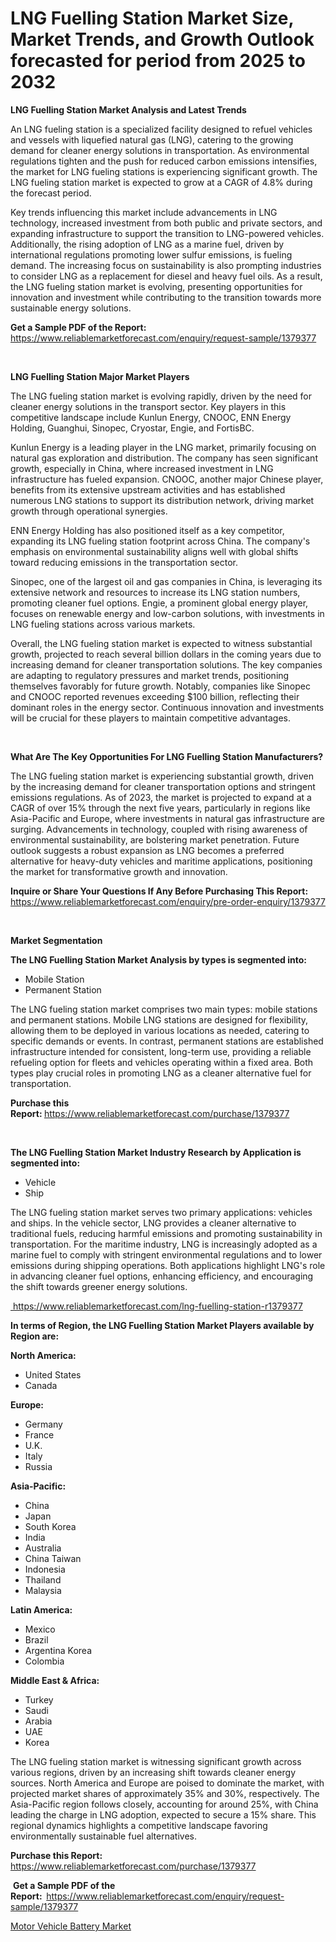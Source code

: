<p><h1>LNG Fuelling Station Market Size, Market Trends, and Growth Outlook forecasted for period from 2025 to 2032</h1></p><p><strong>LNG Fuelling Station Market Analysis and Latest Trends</strong></p>
<p><p>An LNG fueling station is a specialized facility designed to refuel vehicles and vessels with liquefied natural gas (LNG), catering to the growing demand for cleaner energy solutions in transportation. As environmental regulations tighten and the push for reduced carbon emissions intensifies, the market for LNG fueling stations is experiencing significant growth. The LNG fueling station market is expected to grow at a CAGR of 4.8% during the forecast period. </p><p>Key trends influencing this market include advancements in LNG technology, increased investment from both public and private sectors, and expanding infrastructure to support the transition to LNG-powered vehicles. Additionally, the rising adoption of LNG as a marine fuel, driven by international regulations promoting lower sulfur emissions, is fueling demand. The increasing focus on sustainability is also prompting industries to consider LNG as a replacement for diesel and heavy fuel oils. As a result, the LNG fueling station market is evolving, presenting opportunities for innovation and investment while contributing to the transition towards more sustainable energy solutions.</p></p>
<p><strong>Get a Sample PDF of the Report:&nbsp;</strong> <a href="https://www.reliablemarketforecast.com/enquiry/request-sample/1379377?utm_campaign=3538&utm_medium=2&utm_source=Github&utm_content=ia&utm_term=07042025&utm_id=lng-fuelling-station">https://www.reliablemarketforecast.com/enquiry/request-sample/1379377</a></p>
<p>&nbsp;</p>
<p><strong>LNG Fuelling Station Major Market Players</strong></p>
<p><p>The LNG fueling station market is evolving rapidly, driven by the need for cleaner energy solutions in the transport sector. Key players in this competitive landscape include Kunlun Energy, CNOOC, ENN Energy Holding, Guanghui, Sinopec, Cryostar, Engie, and FortisBC.</p><p>Kunlun Energy is a leading player in the LNG market, primarily focusing on natural gas exploration and distribution. The company has seen significant growth, especially in China, where increased investment in LNG infrastructure has fueled expansion. CNOOC, another major Chinese player, benefits from its extensive upstream activities and has established numerous LNG stations to support its distribution network, driving market growth through operational synergies.</p><p>ENN Energy Holding has also positioned itself as a key competitor, expanding its LNG fueling station footprint across China. The company's emphasis on environmental sustainability aligns well with global shifts toward reducing emissions in the transportation sector.</p><p>Sinopec, one of the largest oil and gas companies in China, is leveraging its extensive network and resources to increase its LNG station numbers, promoting cleaner fuel options. Engie, a prominent global energy player, focuses on renewable energy and low-carbon solutions, with investments in LNG fueling stations across various markets.</p><p>Overall, the LNG fueling station market is expected to witness substantial growth, projected to reach several billion dollars in the coming years due to increasing demand for cleaner transportation solutions. The key companies are adapting to regulatory pressures and market trends, positioning themselves favorably for future growth. Notably, companies like Sinopec and CNOOC reported revenues exceeding $100 billion, reflecting their dominant roles in the energy sector. Continuous innovation and investments will be crucial for these players to maintain competitive advantages.</p></p>
<p>&nbsp;</p>
<p><strong>What Are The Key Opportunities For LNG Fuelling Station Manufacturers?</strong></p>
<p><p>The LNG fueling station market is experiencing substantial growth, driven by the increasing demand for cleaner transportation options and stringent emissions regulations. As of 2023, the market is projected to expand at a CAGR of over 15% through the next five years, particularly in regions like Asia-Pacific and Europe, where investments in natural gas infrastructure are surging. Advancements in technology, coupled with rising awareness of environmental sustainability, are bolstering market penetration. Future outlook suggests a robust expansion as LNG becomes a preferred alternative for heavy-duty vehicles and maritime applications, positioning the market for transformative growth and innovation.</p></p>
<p><strong>Inquire or Share Your Questions If Any Before Purchasing This Report:</strong> <a href="https://www.reliablemarketforecast.com/enquiry/pre-order-enquiry/1379377?utm_campaign=3538&utm_medium=2&utm_source=Github&utm_content=ia&utm_term=07042025&utm_id=lng-fuelling-station">https://www.reliablemarketforecast.com/enquiry/pre-order-enquiry/1379377</a></p>
<p>&nbsp;</p>
<p><strong>Market Segmentation</strong></p>
<p><strong>The LNG Fuelling Station Market Analysis by types is segmented into:</strong></p>
<p><ul><li>Mobile Station</li><li>Permanent Station</li></ul></p>
<p><p>The LNG fueling station market comprises two main types: mobile stations and permanent stations. Mobile LNG stations are designed for flexibility, allowing them to be deployed in various locations as needed, catering to specific demands or events. In contrast, permanent stations are established infrastructure intended for consistent, long-term use, providing a reliable refueling option for fleets and vehicles operating within a fixed area. Both types play crucial roles in promoting LNG as a cleaner alternative fuel for transportation.</p></p>
<p><strong>Purchase this Report:&nbsp;</strong><a href="https://www.reliablemarketforecast.com/purchase/1379377?utm_campaign=3538&utm_medium=2&utm_source=Github&utm_content=ia&utm_term=07042025&utm_id=lng-fuelling-station">https://www.reliablemarketforecast.com/purchase/1379377</a></p>
<p>&nbsp;</p>
<p><strong>The LNG Fuelling Station Market Industry Research by Application is segmented into:</strong></p>
<p><ul><li>Vehicle</li><li>Ship</li></ul></p>
<p><p>The LNG fueling station market serves two primary applications: vehicles and ships. In the vehicle sector, LNG provides a cleaner alternative to traditional fuels, reducing harmful emissions and promoting sustainability in transportation. For the maritime industry, LNG is increasingly adopted as a marine fuel to comply with stringent environmental regulations and to lower emissions during shipping operations. Both applications highlight LNG's role in advancing cleaner fuel options, enhancing efficiency, and encouraging the shift towards greener energy solutions.</p></p>
<p><a href="https://www.reliablemarketforecast.com/lng-fuelling-station-r1379377?utm_campaign=3538&utm_medium=2&utm_source=Github&utm_content=ia&utm_term=07042025&utm_id=lng-fuelling-station">&nbsp;https://www.reliablemarketforecast.com/lng-fuelling-station-r1379377</a></p>
<p><strong>In terms of Region, the LNG Fuelling Station Market Players available by Region are:</strong></p>
<p>
    <p> <strong> North America: </strong>
        <ul>
            <li>United States</li>
            <li>Canada</li>
        </ul>
        </p> 
    <p> <strong> Europe: </strong>
        <ul>
            <li>Germany</li>
            <li>France</li>
            <li>U.K.</li>
            <li>Italy</li>
            <li>Russia</li>
        </ul>
        </p> 
    <p> <strong> Asia-Pacific: </strong>
        <ul>
            <li>China</li>
            <li>Japan</li>
            <li>South Korea</li>
            <li>India</li>
            <li>Australia</li>
            <li>China Taiwan</li>
            <li>Indonesia</li>
            <li>Thailand</li>
            <li>Malaysia</li>
        </ul>
        </p> 
    <p> <strong> Latin America: </strong>
        <ul>
            <li>Mexico</li>
            <li>Brazil</li>
            <li>Argentina Korea</li>
            <li>Colombia</li>
        </ul>
        </p> 
    <p> <strong> Middle East & Africa: </strong>
        <ul>
            <li>Turkey</li>
            <li>Saudi</li>
            <li>Arabia</li>
            <li>UAE</li>
            <li>Korea</li>
        </ul>
    </p>
    </p>
<p><p>The LNG fueling station market is witnessing significant growth across various regions, driven by an increasing shift towards cleaner energy sources. North America and Europe are poised to dominate the market, with projected market shares of approximately 35% and 30%, respectively. The Asia-Pacific region follows closely, accounting for around 25%, with China leading the charge in LNG adoption, expected to secure a 15% share. This regional dynamics highlights a competitive landscape favoring environmentally sustainable fuel alternatives.</p></p>
<p><strong>Purchase this Report: </strong><a href="https://www.reliablemarketforecast.com/purchase/1379377?utm_campaign=3538&utm_medium=2&utm_source=Github&utm_content=ia&utm_term=07042025&utm_id=lng-fuelling-station">https://www.reliablemarketforecast.com/purchase/1379377</a></p>
<p>&nbsp;<strong>Get a Sample PDF of the Report:&nbsp;&nbsp;</strong><a href="https://www.reliablemarketforecast.com/enquiry/request-sample/1379377?utm_campaign=3538&utm_medium=2&utm_source=Github&utm_content=ia&utm_term=07042025&utm_id=lng-fuelling-station">https://www.reliablemarketforecast.com/enquiry/request-sample/1379377</a></p>
<p><strong></strong></p>
<p><p><a href="https://github.com/daleogrando/Market-Research-Report-List-1/blob/main/motor-vehicle-battery-market.md?utm_campaign=3538&utm_medium=2&utm_source=Github&utm_content=ia&utm_term=07042025&utm_id=lng-fuelling-station">Motor Vehicle Battery Market</a></p></p>